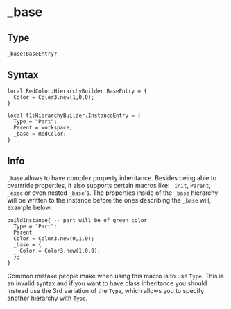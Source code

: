 # _base

## Type
```luau
_base:BaseEntry?
```

## Syntax 
```luau
local RedColor:HierarchyBuilder.BaseEntry = {
  Color = Color3.new(1,0,0);
}

local t1:HierarchyBuilder.InstanceEntry = {
  Type = "Part";
  Parent = workspace;
  _base = RedColor;
}
```

## Info
`_base` allows to have complex property inheritance. Besides being able to overrride properties, it also supports certain macros like: `_init`, `Parent`, `_exec` or even nested `_base`'s. The properties inside of the `_base` hierarchy will be written to the instance before the ones describing the `_base` will, example below: <br>
```luau
buildInstance{ -- part will be of green color
  Type = "Part";
  Parent
  Color = Color3.new(0,1,0);
  _base = {
    Color = Color3.new(1,0,0);
  };
}
```

Common mistake people make when using this macro is to use `Type`. This is an invalid syntax and if you want to have class inheritance you should instead use the 3rd variation of the `Type`, which allows you to specify another hierarchy with `Type`.
